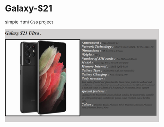 # Galaxy-S21
simple Html Css project 

![](https://github.com/Abtinz/Galaxy-S21/blob/master/images/galaxy%20s21.png)
